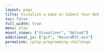 ```yaml
---
layout: page
title: Visualize a Game or Submit Your Bot
toc: false
full_width: true
menu: play
mount_views: ["Visualizer", "Upload"]
additional_js: ["gif", "RecordRTC.min"]
permalink: /play-programming-challenge
---
```


<div class="row">
    <div id="visualizer-container">
    </div>
</div>

<div id="visualizer">
</div>

<div class="row">
    <div id="upload-container">
    </div>
</div>
